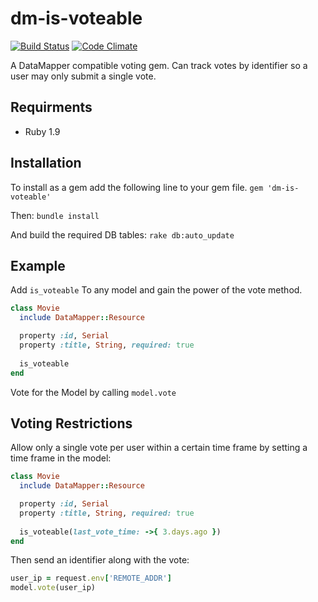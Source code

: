 # dm-is-voteable
[![Build
Status](https://travis-ci.org/brianp/dm-is-voteable.png?branch=master)](https://travis-ci.org/brianp/dm-is-voteable)
[![Code
Climate](https://codeclimate.com/github/brianp/dm-is-voteable.png)](https://codeclimate.com/github/brianp/dm-is-voteable)

A DataMapper compatible voting gem. Can track votes by identifier so a user may only submit a single vote.

## Requirments
* Ruby 1.9

## Installation
To install as a gem add the following line to your gem file.
`gem 'dm-is-voteable'`

Then:
`bundle install`

And build the required DB tables:
`rake db:auto_update`
 
## Example

Add `is_voteable` To any model and gain the power of the vote method.

```ruby
class Movie
  include DataMapper::Resource

  property :id, Serial
  property :title, String, required: true
  
  is_voteable
end
```

Vote for the Model by calling `model.vote`

## Voting Restrictions

Allow only a single vote per user within a certain time frame by setting a time frame in the model:

```ruby
class Movie
  include DataMapper::Resource

  property :id, Serial
  property :title, String, required: true
  
  is_voteable(last_vote_time: ->{ 3.days.ago })
end
```

Then send an identifier along with the vote:

```ruby
user_ip = request.env['REMOTE_ADDR']
model.vote(user_ip)
```
